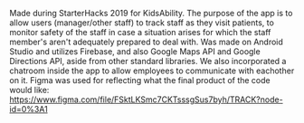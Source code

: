 Made during StarterHacks 2019 for KidsAbility. The purpose of the app is to allow users (manager/other staff) to track staff as they visit patients, to monitor safety of the staff in case a situation arises for which the staff member's aren't adequately prepared to deal with. Was made on Android Studio and utilizes Firebase, and also Google Maps API and Google Directions API, aside from other standard libraries. We also incorporated a chatroom inside the app to allow employees to communicate with eachother on it. Figma was used for reflecting what the final product of the code would like:
https://www.figma.com/file/FSktLKSmc7CKTsssgSus7byh/TRACK?node-id=0%3A1
